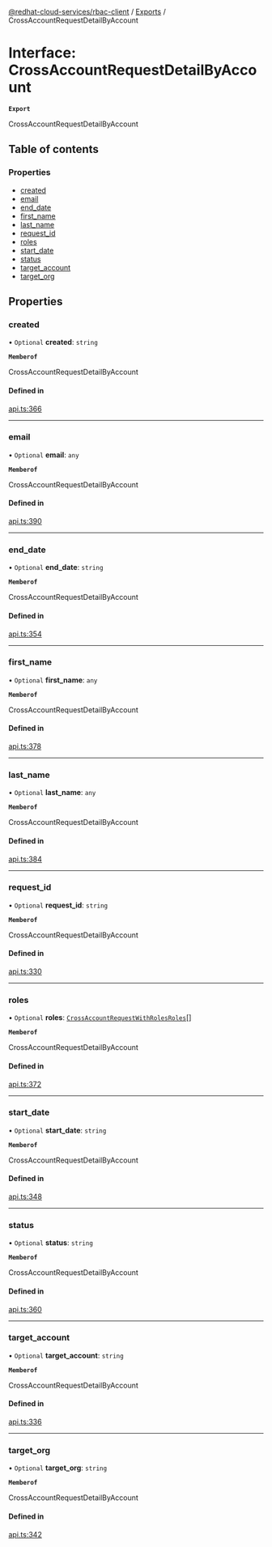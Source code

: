 [@redhat-cloud-services/rbac-client](../README.md) / [Exports](../modules.md) / CrossAccountRequestDetailByAccount

# Interface: CrossAccountRequestDetailByAccount

**`Export`**

CrossAccountRequestDetailByAccount

## Table of contents

### Properties

- [created](CrossAccountRequestDetailByAccount.md#created)
- [email](CrossAccountRequestDetailByAccount.md#email)
- [end\_date](CrossAccountRequestDetailByAccount.md#end_date)
- [first\_name](CrossAccountRequestDetailByAccount.md#first_name)
- [last\_name](CrossAccountRequestDetailByAccount.md#last_name)
- [request\_id](CrossAccountRequestDetailByAccount.md#request_id)
- [roles](CrossAccountRequestDetailByAccount.md#roles)
- [start\_date](CrossAccountRequestDetailByAccount.md#start_date)
- [status](CrossAccountRequestDetailByAccount.md#status)
- [target\_account](CrossAccountRequestDetailByAccount.md#target_account)
- [target\_org](CrossAccountRequestDetailByAccount.md#target_org)

## Properties

### created

• `Optional` **created**: `string`

**`Memberof`**

CrossAccountRequestDetailByAccount

#### Defined in

[api.ts:366](https://github.com/RedHatInsights/javascript-clients/blob/main/packages/rbac/api.ts#L366)

___

### email

• `Optional` **email**: `any`

**`Memberof`**

CrossAccountRequestDetailByAccount

#### Defined in

[api.ts:390](https://github.com/RedHatInsights/javascript-clients/blob/main/packages/rbac/api.ts#L390)

___

### end\_date

• `Optional` **end\_date**: `string`

**`Memberof`**

CrossAccountRequestDetailByAccount

#### Defined in

[api.ts:354](https://github.com/RedHatInsights/javascript-clients/blob/main/packages/rbac/api.ts#L354)

___

### first\_name

• `Optional` **first\_name**: `any`

**`Memberof`**

CrossAccountRequestDetailByAccount

#### Defined in

[api.ts:378](https://github.com/RedHatInsights/javascript-clients/blob/main/packages/rbac/api.ts#L378)

___

### last\_name

• `Optional` **last\_name**: `any`

**`Memberof`**

CrossAccountRequestDetailByAccount

#### Defined in

[api.ts:384](https://github.com/RedHatInsights/javascript-clients/blob/main/packages/rbac/api.ts#L384)

___

### request\_id

• `Optional` **request\_id**: `string`

**`Memberof`**

CrossAccountRequestDetailByAccount

#### Defined in

[api.ts:330](https://github.com/RedHatInsights/javascript-clients/blob/main/packages/rbac/api.ts#L330)

___

### roles

• `Optional` **roles**: [`CrossAccountRequestWithRolesRoles`](CrossAccountRequestWithRolesRoles.md)[]

**`Memberof`**

CrossAccountRequestDetailByAccount

#### Defined in

[api.ts:372](https://github.com/RedHatInsights/javascript-clients/blob/main/packages/rbac/api.ts#L372)

___

### start\_date

• `Optional` **start\_date**: `string`

**`Memberof`**

CrossAccountRequestDetailByAccount

#### Defined in

[api.ts:348](https://github.com/RedHatInsights/javascript-clients/blob/main/packages/rbac/api.ts#L348)

___

### status

• `Optional` **status**: `string`

**`Memberof`**

CrossAccountRequestDetailByAccount

#### Defined in

[api.ts:360](https://github.com/RedHatInsights/javascript-clients/blob/main/packages/rbac/api.ts#L360)

___

### target\_account

• `Optional` **target\_account**: `string`

**`Memberof`**

CrossAccountRequestDetailByAccount

#### Defined in

[api.ts:336](https://github.com/RedHatInsights/javascript-clients/blob/main/packages/rbac/api.ts#L336)

___

### target\_org

• `Optional` **target\_org**: `string`

**`Memberof`**

CrossAccountRequestDetailByAccount

#### Defined in

[api.ts:342](https://github.com/RedHatInsights/javascript-clients/blob/main/packages/rbac/api.ts#L342)
